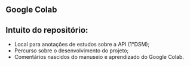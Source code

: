 ## Google Colab


## Intuito do repositório:
- Local para anotações de estudos sobre a API (1°DSM);
- Percurso sobre o desenvolvimento do projeto;
- Comentários nascidos do manuseio e aprendizado do Google Colab.
